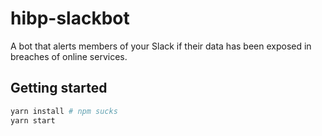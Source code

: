 # hibp-slackbot
A bot that alerts members of your Slack if their data has been exposed in breaches of online services.


## Getting started

```bash
yarn install # npm sucks
yarn start
```